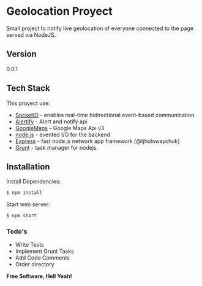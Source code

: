 # Geolocation Proyect
Small project to notify live geolocation of everyone connected to the page served via NodeJS.

## Version
0.0.1

## Tech Stack
This proyect use:
* [SocketIO] - enables real-time bidirectional event-based communication.
* [Alertify] - Alert and notify api
* [GoogleMaps] - Google Maps Api v3
* [node.js] - evented I/O for the backend
* [Express] - fast node.js network app framework [@tjholowaychuk]
* [Grunt] - task manager for nodejs.

## Installation

Install Dependencies:
```sh
$ npm install
```
Start web server:
```sh
$ npm start
```

### Todo's
 - Write Tests
 - Implement Grunt Tasks
 - Add Code Comments
 - Order directory

**Free Software, Hell Yeah!**

[Alertify]:http://fabien-d.github.io/alertify.js/
[SocketIO]:http://socket.io/
[node.js]:http://nodejs.org
[express]:http://expressjs.com
[Grunt]:http://gruntjs.com/
[GoogleMaps]:https://developers.google.com/maps/?hl=es

